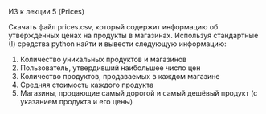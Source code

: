 ИЗ к лекции 5 (Prices)

Скачать файл prices.csv, который содержит информацию об утвержденных ценах на продукты в магазинах.
Используя стандартные (!) средства python найти и вывести следующую информацию:
1) Количество уникальных продуктов и магазинов
2) Пользователь, утвердивший наибольшее число цен
3) Количество продуктов, продаваемых в каждом магазине
4) Средняя стоимость каждого продукта
5) Магазины, продающие самый дорогой и самый дешёвый продукт (с указанием продукта и его цены) 